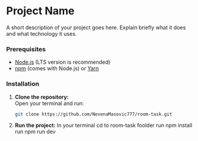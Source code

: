 # Project Name

A short description of your project goes here. Explain briefly what it does and what technology it uses.

### Prerequisites

- [Node.js](https://nodejs.org/) (LTS version is recommended)
- [npm](https://www.npmjs.com/) (comes with Node.js) or [Yarn](https://yarnpkg.com/)

### Installation

1. **Clone the repository:**  
   Open your terminal and run:

   ```bash
   git clone https://github.com/NevenaMasovic777/room-task.git

   ```

2. **Run the project:**
   In your terminal cd to room-task foolder
   run npm install
   run npm run dev
